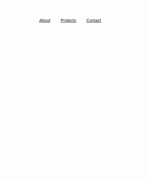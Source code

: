 <!DOCTYPE html>
<html lang="en">
<head>
    <meta charset="UTF-8">
    <meta name="viewport" content="width=device-width, initial-scale=1.0">
    <title>My Portfolio</title>
    <link rel="stylesheet" href="styles.css">
    <style>
        body {
            background: url('online-security-dark-background-3d-illustration.jpg') no-repeat center center fixed;
            background-size: cover;
            font-family: Arial, sans-serif;
            color: white;
            text-align: center;
        }
        header {
            padding: 20px;
        }
        nav ul {
            list-style: none;
            padding: 0;
        }
        nav ul li {
            display: inline;
            margin: 0 15px;
        }
        section {
            margin: 50px 0;
        }
        .qualifications {
            display: flex;
            justify-content: center;
            gap: 20px;
            margin-top: 20px;
        }
        .rectangle {
            background: rgba(0, 0, 0, 0.7);
            padding: 20px;
            border-radius: 10px;
            width: 200px;
            height: 100px;
            display: flex;
            align-items: center;
            justify-content: center;
            font-size: 18px;
        }
        .contact a {
            color: blue; 
            text-decoration: none;
        }
    </style>
</head>
<body>
    <header>
        <h1>Welcome to My Portfolio</h1>
        <nav>
            <ul>
                <li><a href="#about">About</a></li>
                <li><a href="#projects">Projects</a></li>
                <li><a href="#contact">Contact</a></li>
            </ul>
        </nav>
    </header>
    
    <section id="about">
        <h2>About Me</h2>
        <p>Certified in Autonomous Technology, currently studying Cybersecurity.</p>
    </section>
    
    <section id="projects">
        <h2>Projects</h2>
        <p>Here are some projects I’ve worked on. I've made a Minecraft server and a Plex server with old laptops.</p>
    </section>
    
    <section id="certs">
        <h2>Certifications</h2>
        <div class="qualifications">
            <div class="rectangle">Cert II in Autonomous Technology</div>
            <div class="rectangle">Cyber Security (Ongoing)</div>
        </div>
    </section>
    
    <section id="contact">
        <h2>Contact</h2>
        <p>Email: <a href="mailto:mail@willemc.me" >mail@willemc.me</a></p>
        <p>Phone: <a href="tel:+1234567890" >+Will add later</a></p>
        <p>LinkedIn: <a href="https://www.linkedin.com/in/willem-cashion-0bb144331/" >Willem's LinkedIn</a></p>
        <p>GitHub: <a href="https://github.com/willstar7222" >GitHub</a></p>
    </section>
</body>
</html>
